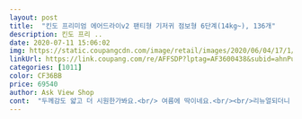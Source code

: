 ```yaml
---
layout: post 
title:  "킨도 프리미엄 에어드라이v2 팬티형 기저귀 점보형 6단계(14kg~), 136개" 
description: 킨도 프리 ..
date: 2020-07-11 15:06:02 
img: https://static.coupangcdn.com/image/retail/images/2020/06/04/17/1/e80b76b9-7e7e-4bb8-87ab-4a4f9278dfbf.jpg 
linkUrl: https://link.coupang.com/re/AFFSDP?lptag=AF3600438&subid=ahnPublicAsk&pageKey=1662770536&itemId=2833083558&vendorItemId=70822502708&traceid=V0-113-52b45dfd463a65df 
categories: [1011] 
color: CF36BB 
price: 69540 
author: Ask View Shop 
cont:  "두께감도 얇고 더 시원한가봐요.<br/> 여름에 딱이네요.<br/><br/>리뉴얼되더니 훨씬 좋아졌네요.<br/> 신생아때부터 킨도만 쓰고 있어요.<br/> 유일하게 발진 안나고 밤에도 샌 적 없어서요.<br/> 이전 버전은 허리가 좀 꽉 끼는 느낌이었는데 이번거는 밴드가 부드럽고 얇아졌어요.<br/> 더 편하고 시원할 것 같아요.<br/> 전체적으로 얇아졌는데 흡수력은 똑같이 좋아요.<br/> 최고최고!!<br/>사이즈도 평소보다 하나 크게 샀는데 잘 맞고,<br/>암튼 더운 여름엔 역시 에어드라이팬티가 좋아요!!ㅎ<br/>에어드라이 팬티가 업그레이드 됐다고 해서 냉큼 주문해서 받았네요)<br/>여름엔 아무래도 덥고해서 기저귀 차면 적어도 한번 이상은 빨갛게 발진이 나곤하거든요근데 에어드라이는 통풍이 되어서인지 발진은 확실히 덜해요물론 가랑이부분이 좁아서 기저귀를 깜빡하고 안갈아주면 새곤하지만요<br/>우리 애가 열이 많아서 여름에 항상 기저귀 고민이 많은데<br/>이번에 킨도 킨도 에어드라이로 새로운 시도를 해봤어요.<br/><br/>첫째때부터 둘째까지 쭉 써온 킨도에요<br/>특히 요새 기저귀에 예민해서 자꾸 벗으려고 하는데 이건 잘 차고 있네요.<br/><br/>" 
---
```

